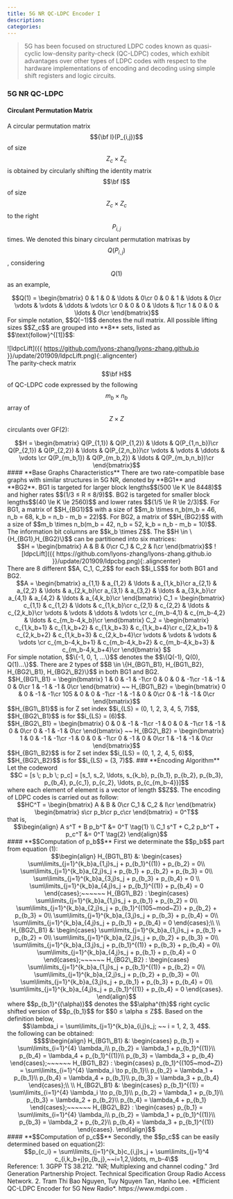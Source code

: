 ```yaml
---
title: 5G NR QC-LDPC Encoder I
description: 
categories: 
---
```


>  5G has been focused on structured LDPC codes known as quasi-cyclic low-density parity-check (QC-LDPC) codes, which exhibit advantages over other types of LDPC codes with respect to the hardware implementations of encoding and decoding using simple shift registers and logic circuits.  

### **5G NR QC-LDPC**  
#### **Circulant Permutation Matrix**  
A circular permutation matrix $${\bf I}(P_{i,j})$$ of size $$Z_c \times Z_c$$ is obtained by circularly shifting the identity matrix $$\bf I$$ of size $$Z_c \times Z_c$$ to the right $$P_{i,j}$$ times. We denoted this binary circulant permutation matrixas by $$Q(P_{i,j})$$, considering $$Q(1)$$ as an example,  
<center>$$Q(1) = \begin{bmatrix}
0 & 1 & 0 & \ldots & 0\cr
0 & 0 & 1 & \ldots & 0\cr
\vdots & \vdots & \ddots & \vdots \cr
0 & 0 & 0 & \ldots & 1\cr
1 & 0 & 0 & \ldots & 0\cr
\end{bmatrix}$$</center>
For simple notation, $$Q(−1)$$ denotes the null matrix.  
All possible lifting sizes $$Z_c$$ are grouped into **8** sets, listed as $$\text{follow}^{[1]}$$:  
  
![ldpcLift]({{ https://github.com/lyons-zhang/lyons-zhang.github.io }}/update/201909/ldpcLift.png){:.aligncenter}  
The parity-check matrix $$\bf H$$ of QC-LDPC code expressed by the following $$m_b \times n_b$$ array of $$Z \times Z$$ circulants over GF(2):  
<center>$$H = \begin{bmatrix}
Q(P_{1,1}) & Q(P_{1,2}) & \ldots & Q(P_{1,n_b})\cr
Q(P_{2,1}) & Q(P_{2,2}) & \ldots & Q(P_{2,n_b})\cr
\vdots & \vdots & \ddots & \vdots \cr
Q(P_{m_b,1}) & Q(P_{m_b,2}) & \ldots & Q(P_{m_b,n_b})\cr
\end{bmatrix}$$</center>
#### **Base Graphs Characteristics**  
There are two rate-compatible base graphs with similar structures in 5G NR, denoted by **BG1** and **BG2**.  
BG1 is targeted for larger block lengths$$(500 \le K \le 8448)$$ and higher rates $$(1/3 ≤ R ≤ 8/9)$$.  
BG2 is targeted for smaller block lengths$$(40 \le K \le 2560)$$ and lower rates $$(1/5 \le R \le 2/3)$$.  
For BG1, a matrix of $$H_{BG1}$$ with a size of $$m_b \times n_b(m_b = 46, n_b = 68, k_b = n_b - m_b = 22)$$.  
For BG2, a matrix of $$H_{BG2}$$ with a size of $$m_b \times n_b(m_b = 42, n_b = 52, k_b = n_b - m_b = 10)$$.  
The information bit columns are $$k_b \times Z$$.  
The $$H \in \{H_{BG1},H_{BG2}\}$$ can be partitioned into six matrices:  
<center>$$H = \begin{bmatrix}
A & B & 0\cr
C_1 & C_2 & I\cr
\end{bmatrix}$$ 
![ldpcLift]({{ https://github.com/lyons-zhang/lyons-zhang.github.io }}/update/201909/ldpcbg.png){:.aligncenter}  </center>    
There are 8 different $$A, C_1, C_2$$ for each $$i_LS$$ for both BG1 and BG2.  
<center>$$A = \begin{bmatrix}
a_{1,1} & a_{1,2} & \ldots & a_{1,k_b}\cr
a_{2,1} & a_{2,2} & \ldots & a_{2,k_b}\cr
a_{3,1} & a_{3,2} & \ldots & a_{3,k_b}\cr
a_{4,1} & a_{4,2} & \ldots & a_{4,k_b}\cr
\end{bmatrix}
C_1 = \begin{bmatrix}
c_{1,1} & c_{1,2} & \ldots & c_{1,k_b}\cr
c_{2,1} & c_{2,2} & \ldots & c_{2,k_b}\cr
\vdots & \vdots & \ddots & \vdots \cr
c_{m_b-4,1} & c_{m_b-4,2} & \ldots & c_{m_b-4,k_b}\cr
\end{bmatrix}
C_2 = \begin{bmatrix}
c_{1,k_b+1} & c_{1,k_b+2} & c_{1,k_b+3} & c_{1,k_b+4}\cr
c_{2,k_b+1} & c_{2,k_b+2} & c_{1,k_b+3} & c_{2,k_b+4}\cr
\vdots & \vdots & \vdots & \vdots \cr
c_{m_b-4,k_b+1} & c_{m_b-4,k_b+2} & c_{m_b-4,k_b+3} & c_{m_b-4,k_b+4}\cr
\end{bmatrix}
$$</center>
For simple notation, $$\{-1, 0, 1, ...\}$$ denotes the $$\{Q(-1), Q(0), Q(1)...\}$$.  
There are 2 types of $$B \in \{H_{BG1\_B1}, H_{BG1\_B2}, H_{BG2\_B1}, H_{BG2\_B2}\}$$ in both BG1 and BG2.  
<center>$$H_{BG1\_B1} = \begin{bmatrix}
1 &  0 & -1 & -1\cr
0 &  0 &  0 & -1\cr
-1 & -1 &  0 &  0\cr
1 & -1 & -1 &  0\cr
\end{bmatrix} ~~ H_{BG1\_B2} = \begin{bmatrix}
0 & 0 & -1 & -1\cr
105 & 0 & 0 & -1\cr
-1 & -1 & 0 & 0\cr
0 & -1 & -1 & 0\cr
\end{bmatrix}$$</center>  
$$H_{BG1\_B1}$$ is for Z set index $$i_{LS} = (0, 1, 2, 3, 4, 5, 7)$$, $$H_{BG2\_B1}$$ is for $$i_{LS} = (6)$$.  
<center>$$H_{BG2\_B1} = \begin{bmatrix}
0 & 0 & -1 & -1\cr
-1 & 0 & 0 & -1\cr
1 & -1 & 0 & 0\cr
0 & -1 & -1 & 0\cr
\end{bmatrix} ~~ H_{BG2\_B2} = \begin{bmatrix}
1 & 0 & -1 & -1\cr
-1 & 0 & 0 & -1\cr
0 & -1 & 0 & 0\cr
1 & -1 & -1 & 0\cr
\end{bmatrix}$$</center>  
$$H_{BG1\_B2}$$ is for Z set index $$i_{LS} = (0, 1, 2, 4, 5, 6)$$, $$H_{BG2\_B2}$$ is for $$i_{LS} = (3, 7)$$.  
### **Encoding Algorithm**  
Let the codeword  
<center>$$C = [s \; p_b \; p_c] = [s_1, s_2, \ldots, s_{k_b}, p_{b_1}, p_{b_2}, p_{b_3}, p_{b_4}, p_{c_1}, p_{c_2}, \ldots, p_{c_{m_b-4}}]$$</center>  
where each element of element is a vector of length $$Z$$.  
The encoding of LDPC codes is carried out as follow:  
<center>$$HC^T = \begin{bmatrix}
A & B & 0\cr
C_1 & C_2 & I\cr
\end{bmatrix} \begin{bmatrix}
s\cr
p_b\cr
p_c\cr
\end{bmatrix} = 0^T$$</center>
that is,  
<center>$$\begin{align}
A s^T + B p_b^T &= 0^T \tag{1} \\
C_1 s^T + C_2 p_b^T + p_c^T &= 0^T \tag{2} \end{align}$$</center>  
#### **$$Computation of p_b$$**  
First we determinate the $$p_b$$ part from equation (1):  
<center>$$\begin{align}
H_{BG1\_B1} &: \begin{cases} 
\sum\limits_{j=1}^{k_b}a_{1,j}s_j + p_{b_1}^{(1)} + p_{b_2} = 0\\
\sum\limits_{j=1}^{k_b}a_{2,j}s_j + p_{b_1} + p_{b_2} + p_{b_3} = 0\\
\sum\limits_{j=1}^{k_b}a_{3,j}s_j + p_{b_3} + p_{b_4} = 0 \\
\sum\limits_{j=1}^{k_b}a_{4,j}s_j + p_{b_1}^{(1)} + p_{b_4} = 0
\end{cases};~~~~~~
H_{BG1\_B2} : \begin{cases}
\sum\limits_{j=1}^{k_b}a_{1,j}s_j + p_{b_1} + p_{b_2} = 0\\
\sum\limits_{j=1}^{k_b}a_{2,j}s_j + p_{b_1}^{(105~mod~Z)} + p_{b_2} + p_{b_3} = 0\\
\sum\limits_{j=1}^{k_b}a_{3,j}s_j + p_{b_3} + p_{b_4} = 0\\
\sum\limits_{j=1}^{k_b}a_{4,j}s_j + p_{b_1} + p_{b_4} = 0
\end{cases};\\ \\
H_{BG2\_B1} &: \begin{cases} 
\sum\limits_{j=1}^{k_b}a_{1,j}s_j + p_{b_1} + p_{b_2} = 0\\
\sum\limits_{j=1}^{k_b}a_{2,j}s_j + p_{b_2} + p_{b_3} = 0\\
\sum\limits_{j=1}^{k_b}a_{3,j}s_j + p_{b_1}^{(1)} + p_{b_3} + p_{b_4} = 0\\
\sum\limits_{j=1}^{k_b}a_{4,j}s_j + p_{b_1} + p_{b_4} = 0
\end{cases};~~~~~~
H_{BG2\_B2} : \begin{cases}
\sum\limits_{j=1}^{k_b}a_{1,j}s_j + p_{b_1}^{(1)} + p_{b_2} = 0\\
\sum\limits_{j=1}^{k_b}a_{2,j}s_j + p_{b_2} + p_{b_3} = 0\\
\sum\limits_{j=1}^{k_b}a_{3,j}s_j + p_{b_1} + p_{b_3} + p_{b_4} = 0\\
\sum\limits_{j=1}^{k_b}a_{4,j}s_j + p_{b_1}^{(1)} + p_{b_4} = 0
\end{cases}.
\end{align}$$</center>  
where $$p_{b_1}^{(\alpha)}$$ denotes the $$\alpha^{th}$$ right cyclic shifted version of $$p_{b_1}$$ for $$0 ≤ \alpha ≤ Z$$.  
Based on the definition below,  
<center>$$\lambda_i = \sum\limits_{j=1}^{k_b}a_{i,j}s_j; ~~ i = 1, 2, 3, 4$$.</center>  
the following can be obtained:  
<center>$$$$\begin{align}
H_{BG1\_B1} &: \begin{cases} 
p_{b_1} = \sum\limits_{i=1}^{4} \lambda_i\\
p_{b_2} = \lambda_1 + p_{b_1}^{(1)}\\
p_{b_4} = \lambda_4 + p_{b_1}^{(1)}\\
p_{b_3} = \lambda_3 + p_{b_4}
\end{cases};~~~~~~
H_{BG1\_B2} : \begin{cases}
p_{b_1}^{(105~mod~Z)} = \sum\limits_{i=1}^{4} \lambda_i \to p_{b_1}\\
p_{b_2} = \lambda_1 + p_{b_1}\\
p_{b_4} = \lambda_4 + p_{b_1}\\
p_{b_3} = \lambda_3 + p_{b_4}
\end{cases};\\ \\
H_{BG2\_B1} &: \begin{cases} 
p_{b_1}^{(1)} = \sum\limits_{i=1}^{4} \lambda_i \to p_{b_1}\\
p_{b_2} = \lambda_1 + p_{b_1}\\
p_{b_3} = \lambda_2 + p_{b_2}\\
p_{b_4} = \lambda_4 + p_{b_1}
\end{cases};~~~~~~
H_{BG2\_B2} : \begin{cases}
p_{b_1} = \sum\limits_{i=1}^{4} \lambda_i\\
p_{b_2} = \lambda_1 + p_{b_1}^{(1)}\\
p_{b_3} = \lambda_2 + p_{b_2}\\
p_{b_4} = \lambda_3 + p_{b_1}^{(1)}
\end{cases}.
\end{align}$$</center>  
#### **$$Computation of p_c$$**  
Secondly, the $$p_c$$ can be easily determined based on equation(2):  
<center>$$p_{c_i} = \sum\limits_{j=1}^{k_b}c_{i,j}s_j + \sum\limits_{j=1}^4 c_{i,k_b+j}p_{b_j},~~i=1,2,\ldots, m_b-4\$$</center> 
Reference:  
1. 3GPP TS 38.212. "NR; Multiplexing and channel coding." 3rd Generation Partnership Project. Technical Specification Group Radio Access Network.  
2. Tram Thi Bao Nguyen, Tuy Nguyen Tan, Hanho Lee. *Efficient QC-LDPC Encoder for 5G New Radio*. https://www.mdpi.com .
